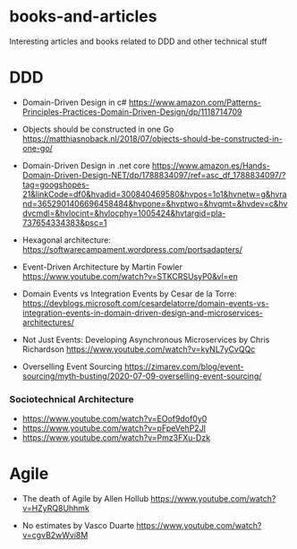 # books-and-articles
Interesting articles and books related to DDD and other technical stuff


# DDD
- Domain-Driven Design in c# https://www.amazon.com/Patterns-Principles-Practices-Domain-Driven-Design/dp/1118714709

- Objects should be constructed in one Go https://matthiasnoback.nl/2018/07/objects-should-be-constructed-in-one-go/

- Domain-Driven Design in .net core https://www.amazon.es/Hands-Domain-Driven-Design-NET/dp/1788834097/ref=asc_df_1788834097/?tag=googshopes-21&linkCode=df0&hvadid=300840469580&hvpos=1o1&hvnetw=g&hvrand=3652901406696458484&hvpone=&hvptwo=&hvqmt=&hvdev=c&hvdvcmdl=&hvlocint=&hvlocphy=1005424&hvtargid=pla-737654334383&psc=1

- Hexagonal architecture: https://softwarecampament.wordpress.com/portsadapters/

- Event-Driven Architecture by Martin Fowler https://www.youtube.com/watch?v=STKCRSUsyP0&vl=en

- Domain Events vs Integration Events by Cesar de la Torre: https://devblogs.microsoft.com/cesardelatorre/domain-events-vs-integration-events-in-domain-driven-design-and-microservices-architectures/

- Not Just Events: Developing Asynchronous Microservices by Chris Richardson https://www.youtube.com/watch?v=kyNL7yCvQQc

- Overselling Event Sourcing https://zimarev.com/blog/event-sourcing/myth-busting/2020-07-09-overselling-event-sourcing/

### Sociotechnical Architecture
- https://www.youtube.com/watch?v=EOof9dof0y0
- https://www.youtube.com/watch?v=pFpeVehP2JI
- https://www.youtube.com/watch?v=Pmz3FXu-Dzk


# Agile
- The death of Agile by Allen Hollub https://www.youtube.com/watch?v=HZyRQ8Uhhmk

- No estimates by Vasco Duarte https://www.youtube.com/watch?v=cgvB2wWvi8M
